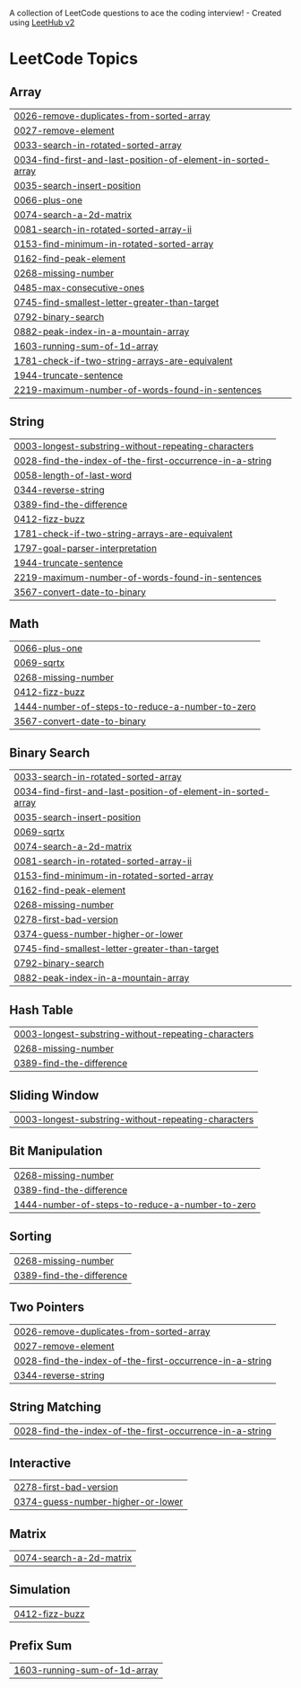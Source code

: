 A collection of LeetCode questions to ace the coding interview! - Created using [LeetHub v2](https://github.com/arunbhardwaj/LeetHub-2.0)
<!---LeetCode Topics Start-->
# LeetCode Topics
## Array
|  |
| ------- |
| [0026-remove-duplicates-from-sorted-array](https://github.com/Ga-Kabilaish/My-Leetcode-Solutions/tree/master/0026-remove-duplicates-from-sorted-array) |
| [0027-remove-element](https://github.com/Ga-Kabilaish/My-Leetcode-Solutions/tree/master/0027-remove-element) |
| [0033-search-in-rotated-sorted-array](https://github.com/Ga-Kabilaish/My-Leetcode-Solutions/tree/master/0033-search-in-rotated-sorted-array) |
| [0034-find-first-and-last-position-of-element-in-sorted-array](https://github.com/Ga-Kabilaish/My-Leetcode-Solutions/tree/master/0034-find-first-and-last-position-of-element-in-sorted-array) |
| [0035-search-insert-position](https://github.com/Ga-Kabilaish/My-Leetcode-Solutions/tree/master/0035-search-insert-position) |
| [0066-plus-one](https://github.com/Ga-Kabilaish/My-Leetcode-Solutions/tree/master/0066-plus-one) |
| [0074-search-a-2d-matrix](https://github.com/Ga-Kabilaish/My-Leetcode-Solutions/tree/master/0074-search-a-2d-matrix) |
| [0081-search-in-rotated-sorted-array-ii](https://github.com/Ga-Kabilaish/My-Leetcode-Solutions/tree/master/0081-search-in-rotated-sorted-array-ii) |
| [0153-find-minimum-in-rotated-sorted-array](https://github.com/Ga-Kabilaish/My-Leetcode-Solutions/tree/master/0153-find-minimum-in-rotated-sorted-array) |
| [0162-find-peak-element](https://github.com/Ga-Kabilaish/My-Leetcode-Solutions/tree/master/0162-find-peak-element) |
| [0268-missing-number](https://github.com/Ga-Kabilaish/My-Leetcode-Solutions/tree/master/0268-missing-number) |
| [0485-max-consecutive-ones](https://github.com/Ga-Kabilaish/My-Leetcode-Solutions/tree/master/0485-max-consecutive-ones) |
| [0745-find-smallest-letter-greater-than-target](https://github.com/Ga-Kabilaish/My-Leetcode-Solutions/tree/master/0745-find-smallest-letter-greater-than-target) |
| [0792-binary-search](https://github.com/Ga-Kabilaish/My-Leetcode-Solutions/tree/master/0792-binary-search) |
| [0882-peak-index-in-a-mountain-array](https://github.com/Ga-Kabilaish/My-Leetcode-Solutions/tree/master/0882-peak-index-in-a-mountain-array) |
| [1603-running-sum-of-1d-array](https://github.com/Ga-Kabilaish/My-Leetcode-Solutions/tree/master/1603-running-sum-of-1d-array) |
| [1781-check-if-two-string-arrays-are-equivalent](https://github.com/Ga-Kabilaish/My-Leetcode-Solutions/tree/master/1781-check-if-two-string-arrays-are-equivalent) |
| [1944-truncate-sentence](https://github.com/Ga-Kabilaish/My-Leetcode-Solutions/tree/master/1944-truncate-sentence) |
| [2219-maximum-number-of-words-found-in-sentences](https://github.com/Ga-Kabilaish/My-Leetcode-Solutions/tree/master/2219-maximum-number-of-words-found-in-sentences) |
## String
|  |
| ------- |
| [0003-longest-substring-without-repeating-characters](https://github.com/Ga-Kabilaish/My-Leetcode-Solutions/tree/master/0003-longest-substring-without-repeating-characters) |
| [0028-find-the-index-of-the-first-occurrence-in-a-string](https://github.com/Ga-Kabilaish/My-Leetcode-Solutions/tree/master/0028-find-the-index-of-the-first-occurrence-in-a-string) |
| [0058-length-of-last-word](https://github.com/Ga-Kabilaish/My-Leetcode-Solutions/tree/master/0058-length-of-last-word) |
| [0344-reverse-string](https://github.com/Ga-Kabilaish/My-Leetcode-Solutions/tree/master/0344-reverse-string) |
| [0389-find-the-difference](https://github.com/Ga-Kabilaish/My-Leetcode-Solutions/tree/master/0389-find-the-difference) |
| [0412-fizz-buzz](https://github.com/Ga-Kabilaish/My-Leetcode-Solutions/tree/master/0412-fizz-buzz) |
| [1781-check-if-two-string-arrays-are-equivalent](https://github.com/Ga-Kabilaish/My-Leetcode-Solutions/tree/master/1781-check-if-two-string-arrays-are-equivalent) |
| [1797-goal-parser-interpretation](https://github.com/Ga-Kabilaish/My-Leetcode-Solutions/tree/master/1797-goal-parser-interpretation) |
| [1944-truncate-sentence](https://github.com/Ga-Kabilaish/My-Leetcode-Solutions/tree/master/1944-truncate-sentence) |
| [2219-maximum-number-of-words-found-in-sentences](https://github.com/Ga-Kabilaish/My-Leetcode-Solutions/tree/master/2219-maximum-number-of-words-found-in-sentences) |
| [3567-convert-date-to-binary](https://github.com/Ga-Kabilaish/My-Leetcode-Solutions/tree/master/3567-convert-date-to-binary) |
## Math
|  |
| ------- |
| [0066-plus-one](https://github.com/Ga-Kabilaish/My-Leetcode-Solutions/tree/master/0066-plus-one) |
| [0069-sqrtx](https://github.com/Ga-Kabilaish/My-Leetcode-Solutions/tree/master/0069-sqrtx) |
| [0268-missing-number](https://github.com/Ga-Kabilaish/My-Leetcode-Solutions/tree/master/0268-missing-number) |
| [0412-fizz-buzz](https://github.com/Ga-Kabilaish/My-Leetcode-Solutions/tree/master/0412-fizz-buzz) |
| [1444-number-of-steps-to-reduce-a-number-to-zero](https://github.com/Ga-Kabilaish/My-Leetcode-Solutions/tree/master/1444-number-of-steps-to-reduce-a-number-to-zero) |
| [3567-convert-date-to-binary](https://github.com/Ga-Kabilaish/My-Leetcode-Solutions/tree/master/3567-convert-date-to-binary) |
## Binary Search
|  |
| ------- |
| [0033-search-in-rotated-sorted-array](https://github.com/Ga-Kabilaish/My-Leetcode-Solutions/tree/master/0033-search-in-rotated-sorted-array) |
| [0034-find-first-and-last-position-of-element-in-sorted-array](https://github.com/Ga-Kabilaish/My-Leetcode-Solutions/tree/master/0034-find-first-and-last-position-of-element-in-sorted-array) |
| [0035-search-insert-position](https://github.com/Ga-Kabilaish/My-Leetcode-Solutions/tree/master/0035-search-insert-position) |
| [0069-sqrtx](https://github.com/Ga-Kabilaish/My-Leetcode-Solutions/tree/master/0069-sqrtx) |
| [0074-search-a-2d-matrix](https://github.com/Ga-Kabilaish/My-Leetcode-Solutions/tree/master/0074-search-a-2d-matrix) |
| [0081-search-in-rotated-sorted-array-ii](https://github.com/Ga-Kabilaish/My-Leetcode-Solutions/tree/master/0081-search-in-rotated-sorted-array-ii) |
| [0153-find-minimum-in-rotated-sorted-array](https://github.com/Ga-Kabilaish/My-Leetcode-Solutions/tree/master/0153-find-minimum-in-rotated-sorted-array) |
| [0162-find-peak-element](https://github.com/Ga-Kabilaish/My-Leetcode-Solutions/tree/master/0162-find-peak-element) |
| [0268-missing-number](https://github.com/Ga-Kabilaish/My-Leetcode-Solutions/tree/master/0268-missing-number) |
| [0278-first-bad-version](https://github.com/Ga-Kabilaish/My-Leetcode-Solutions/tree/master/0278-first-bad-version) |
| [0374-guess-number-higher-or-lower](https://github.com/Ga-Kabilaish/My-Leetcode-Solutions/tree/master/0374-guess-number-higher-or-lower) |
| [0745-find-smallest-letter-greater-than-target](https://github.com/Ga-Kabilaish/My-Leetcode-Solutions/tree/master/0745-find-smallest-letter-greater-than-target) |
| [0792-binary-search](https://github.com/Ga-Kabilaish/My-Leetcode-Solutions/tree/master/0792-binary-search) |
| [0882-peak-index-in-a-mountain-array](https://github.com/Ga-Kabilaish/My-Leetcode-Solutions/tree/master/0882-peak-index-in-a-mountain-array) |
## Hash Table
|  |
| ------- |
| [0003-longest-substring-without-repeating-characters](https://github.com/Ga-Kabilaish/My-Leetcode-Solutions/tree/master/0003-longest-substring-without-repeating-characters) |
| [0268-missing-number](https://github.com/Ga-Kabilaish/My-Leetcode-Solutions/tree/master/0268-missing-number) |
| [0389-find-the-difference](https://github.com/Ga-Kabilaish/My-Leetcode-Solutions/tree/master/0389-find-the-difference) |
## Sliding Window
|  |
| ------- |
| [0003-longest-substring-without-repeating-characters](https://github.com/Ga-Kabilaish/My-Leetcode-Solutions/tree/master/0003-longest-substring-without-repeating-characters) |
## Bit Manipulation
|  |
| ------- |
| [0268-missing-number](https://github.com/Ga-Kabilaish/My-Leetcode-Solutions/tree/master/0268-missing-number) |
| [0389-find-the-difference](https://github.com/Ga-Kabilaish/My-Leetcode-Solutions/tree/master/0389-find-the-difference) |
| [1444-number-of-steps-to-reduce-a-number-to-zero](https://github.com/Ga-Kabilaish/My-Leetcode-Solutions/tree/master/1444-number-of-steps-to-reduce-a-number-to-zero) |
## Sorting
|  |
| ------- |
| [0268-missing-number](https://github.com/Ga-Kabilaish/My-Leetcode-Solutions/tree/master/0268-missing-number) |
| [0389-find-the-difference](https://github.com/Ga-Kabilaish/My-Leetcode-Solutions/tree/master/0389-find-the-difference) |
## Two Pointers
|  |
| ------- |
| [0026-remove-duplicates-from-sorted-array](https://github.com/Ga-Kabilaish/My-Leetcode-Solutions/tree/master/0026-remove-duplicates-from-sorted-array) |
| [0027-remove-element](https://github.com/Ga-Kabilaish/My-Leetcode-Solutions/tree/master/0027-remove-element) |
| [0028-find-the-index-of-the-first-occurrence-in-a-string](https://github.com/Ga-Kabilaish/My-Leetcode-Solutions/tree/master/0028-find-the-index-of-the-first-occurrence-in-a-string) |
| [0344-reverse-string](https://github.com/Ga-Kabilaish/My-Leetcode-Solutions/tree/master/0344-reverse-string) |
## String Matching
|  |
| ------- |
| [0028-find-the-index-of-the-first-occurrence-in-a-string](https://github.com/Ga-Kabilaish/My-Leetcode-Solutions/tree/master/0028-find-the-index-of-the-first-occurrence-in-a-string) |
## Interactive
|  |
| ------- |
| [0278-first-bad-version](https://github.com/Ga-Kabilaish/My-Leetcode-Solutions/tree/master/0278-first-bad-version) |
| [0374-guess-number-higher-or-lower](https://github.com/Ga-Kabilaish/My-Leetcode-Solutions/tree/master/0374-guess-number-higher-or-lower) |
## Matrix
|  |
| ------- |
| [0074-search-a-2d-matrix](https://github.com/Ga-Kabilaish/My-Leetcode-Solutions/tree/master/0074-search-a-2d-matrix) |
## Simulation
|  |
| ------- |
| [0412-fizz-buzz](https://github.com/Ga-Kabilaish/My-Leetcode-Solutions/tree/master/0412-fizz-buzz) |
## Prefix Sum
|  |
| ------- |
| [1603-running-sum-of-1d-array](https://github.com/Ga-Kabilaish/My-Leetcode-Solutions/tree/master/1603-running-sum-of-1d-array) |
<!---LeetCode Topics End-->